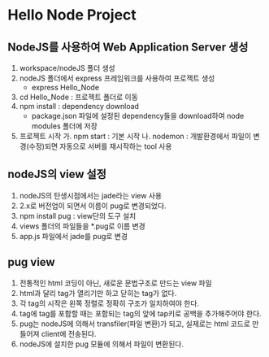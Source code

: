 # Hello Node Project
## NodeJS를 사용하여 Web Application Server 생성
1. workspace/nodeJS 폴더 생성
2. nodeJS 폴더에서 express 프레임워크를 사용하여 프로젝트 생성
    - express Hello_Node
3. cd Hello_Node : 프로젝트 폴더로 이동
4. npm install : dependency download
    - package.json 파일에 설정된 dependency들을 download하여 node modules 폴더에 저장
5. 프로젝트 시작
    가. npm start : 기본 시작
    나. nodemon : 개발환경에서 파일이 변경(수정)되면 자동으로 서버를 재시작하는 tool 사용

## nodeJS의 view 설정
1. nodeJS의 탄생시점에서는 jade라는 view 사용
2. 2.x로 버전업이 되면서 이름이 pug로 변경되었다.
3. npm install pug : view단의 도구 설치
4. views 폴더의 파일들을 \*.pug로 이름 변경
5. app.js 파일에서 jade를 pug로 변경

## pug view
1. 전통적인 html 코딩이 아닌, 새로운 문법구조로 만드는 view 파일
2. html과 달리 tag가 열리기만 하고 닫히는 tag가 없다.
3. 각 tag의 시작은 왼쪽 정렬로 정확히 구조가 일치하여야 한다.
4. tag에 tag를 포함할 때는 포함되는 tag의 앞에 tap키로 공백을 추가해주어야 한다.
5. pug는 nodeJS에 의해서 transfiler(파일 변환)가 되고, 실제로는 html 코드로 만들어져 client에 전송된다.
6. nodeJS에 설치한 pug 모듈에 의해서 파일이 변환된다.